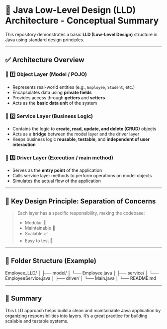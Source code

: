 # 🧩 Java Low-Level Design (LLD) Architecture - Conceptual Summary

This repository demonstrates a basic **LLD (Low-Level Design)** structure in Java using standard design principles.

---

## ✅ Architecture Overview

### 🔹 1️⃣ Object Layer (Model / POJO)
- Represents real-world entities (e.g., `Employee`, `Student`, etc.)
- Encapsulates data using **private fields**
- Provides access through **getters** and **setters**
- Acts as the **basic data unit** of the system

### 🔹 2️⃣ Service Layer (Business Logic)
- Contains the logic to **create, read, update, and delete (CRUD)** objects
- Acts as a **bridge** between the model layer and the driver layer
- Keeps business logic **reusable**, **testable**, and **independent of user interaction**

### 🔹 3️⃣ Driver Layer (Execution / main method)
- Serves as the **entry point** of the application
- Calls service layer methods to perform operations on model objects
- Simulates the actual flow of the application

---

## 🧠 Key Design Principle: Separation of Concerns

> Each layer has a specific responsibility, making the codebase:
> - Modular 🧱  
> - Maintainable 🔧  
> - Scalable 📈  
> - Easy to test 🧪  

---

## 📁 Folder Structure (Example)

Employee_LLD/
│
├── model/
│ └── Employee.java
│
├── service/
│ └── EmployeeService.java
│
├── driver/
│ └── Main.java
│
└── README.md


---

## 📌 Summary

This LLD approach helps build a clean and maintainable Java application by organizing responsibilities into layers. It’s a great practice for building scalable and testable systems.
